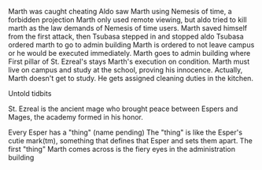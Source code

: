 Marth was caught cheating
Aldo saw Marth using Nemesis of time, a forbidden projection
Marth only used remote viewing, but aldo tried to kill marth as the law demands of Nemesis of time users.
Marth saved himself from the first attack, then Tsubasa stepped in and stopped aldo
Tsubasa ordered marth to go to admin building
Marth is ordered to not leave campus or he would be executed immediately.
Marth goes to admin building where First pillar of St. Ezreal's stays Marth's execution on condition.
Marth must live on campus and study at the school, proving his innocence.
Actually, Marth doesn't get to study. He gets assigned cleaning duties in the kitchen.








Untold tidbits

St. Ezreal is the ancient mage who brought peace between Espers and Mages, the academy formed in his honor.

Every Esper has a "thing" (name pending) The "thing" is like the Esper's cutie mark(tm), something that defines that Esper and sets them apart. The first "thing" Marth comes across is the fiery eyes in the administration building